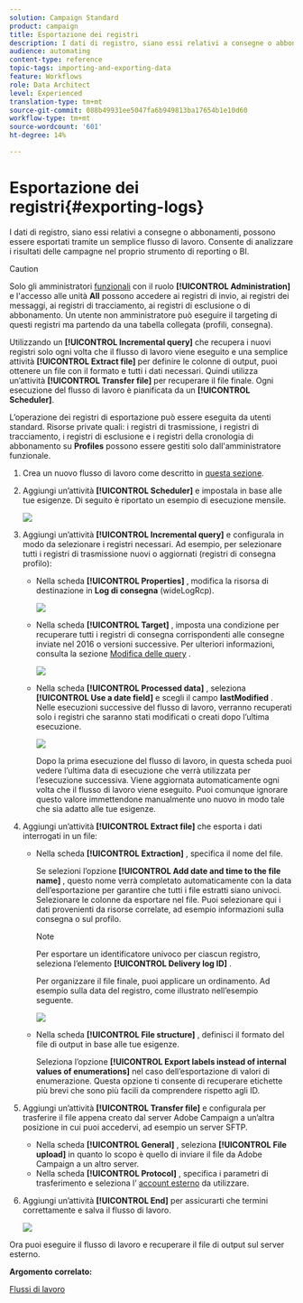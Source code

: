 ```yaml
---
solution: Campaign Standard
product: campaign
title: Esportazione dei registri
description: I dati di registro, siano essi relativi a consegne o abbonamenti, possono essere esportati tramite un semplice flusso di lavoro.
audience: automating
content-type: reference
topic-tags: importing-and-exporting-data
feature: Workflows
role: Data Architect
level: Experienced
translation-type: tm+mt
source-git-commit: 088b49931ee5047fa6b949813ba17654b1e10d60
workflow-type: tm+mt
source-wordcount: '601'
ht-degree: 14%

---
```



# Esportazione dei registri{#exporting-logs}

I dati di registro, siano essi relativi a consegne o abbonamenti, possono essere esportati tramite un semplice flusso di lavoro. Consente di analizzare i risultati delle campagne nel proprio strumento di reporting o BI.

>[!CAUTION]
>
>Solo gli amministratori [funzionali](../../administration/using/users-management.md#functional-administrators) con il ruolo **[!UICONTROL Administration]** e l&#39;accesso alle unità **All** possono accedere ai registri di invio, ai registri dei messaggi, ai registri di tracciamento, ai registri di esclusione o di abbonamento. Un utente non amministratore può eseguire il targeting di questi registri ma partendo da una tabella collegata (profili, consegna).

Utilizzando un **[!UICONTROL Incremental query]** che recupera i nuovi registri solo ogni volta che il flusso di lavoro viene eseguito e una semplice attività **[!UICONTROL Extract file]** per definire le colonne di output, puoi ottenere un file con il formato e tutti i dati necessari. Quindi utilizza un’attività **[!UICONTROL Transfer file]** per recuperare il file finale. Ogni esecuzione del flusso di lavoro è pianificata da un **[!UICONTROL Scheduler]**.

L’operazione dei registri di esportazione può essere eseguita da utenti standard. Risorse private quali: i registri di trasmissione, i registri di tracciamento, i registri di esclusione e i registri della cronologia di abbonamento su **Profiles** possono essere gestiti solo dall&#39;amministratore funzionale.

1. Crea un nuovo flusso di lavoro come descritto in [questa sezione](../../automating/using/building-a-workflow.md#creating-a-workflow).
1. Aggiungi un’attività **[!UICONTROL Scheduler]** e impostala in base alle tue esigenze. Di seguito è riportato un esempio di esecuzione mensile.

   ![](assets/export_logs_scheduler.png)

1. Aggiungi un’attività **[!UICONTROL Incremental query]** e configurala in modo da selezionare i registri necessari. Ad esempio, per selezionare tutti i registri di trasmissione nuovi o aggiornati (registri di consegna profilo):

   * Nella scheda **[!UICONTROL Properties]** , modifica la risorsa di destinazione in **Log di consegna** (wideLogRcp).

      ![](assets/export_logs_query_properties.png)

   * Nella scheda **[!UICONTROL Target]** , imposta una condizione per recuperare tutti i registri di consegna corrispondenti alle consegne inviate nel 2016 o versioni successive. Per ulteriori informazioni, consulta la sezione [Modifica delle query](../../automating/using/editing-queries.md#creating-queries) .

      ![](assets/export_logs_query_target.png)

   * Nella scheda **[!UICONTROL Processed data]** , seleziona **[!UICONTROL Use a date field]** e scegli il campo **lastModified** . Nelle esecuzioni successive del flusso di lavoro, verranno recuperati solo i registri che saranno stati modificati o creati dopo l’ultima esecuzione.

      ![](assets/export_logs_query_processeddata.png)

      Dopo la prima esecuzione del flusso di lavoro, in questa scheda puoi vedere l’ultima data di esecuzione che verrà utilizzata per l’esecuzione successiva. Viene aggiornata automaticamente ogni volta che il flusso di lavoro viene eseguito. Puoi comunque ignorare questo valore immettendone manualmente uno nuovo in modo tale che sia adatto alle tue esigenze.

1. Aggiungi un’attività **[!UICONTROL Extract file]** che esporta i dati interrogati in un file:

   * Nella scheda **[!UICONTROL Extraction]** , specifica il nome del file.

      Se selezioni l’opzione **[!UICONTROL Add date and time to the file name]** , questo nome verrà completato automaticamente con la data dell’esportazione per garantire che tutti i file estratti siano univoci. Selezionare le colonne da esportare nel file. Puoi selezionare qui i dati provenienti da risorse correlate, ad esempio informazioni sulla consegna o sul profilo.

      >[!NOTE]
      >
      >Per esportare un identificatore univoco per ciascun registro, seleziona l’elemento **[!UICONTROL Delivery log ID]** .

      Per organizzare il file finale, puoi applicare un ordinamento. Ad esempio sulla data del registro, come illustrato nell’esempio seguente.

      ![](assets/export_logs_extractfile_extraction.png)

   * Nella scheda **[!UICONTROL File structure]** , definisci il formato del file di output in base alle tue esigenze.

      Seleziona l’opzione **[!UICONTROL Export labels instead of internal values of enumerations]** nel caso dell’esportazione di valori di enumerazione. Questa opzione ti consente di recuperare etichette più brevi che sono più facili da comprendere rispetto agli ID.

1. Aggiungi un’attività **[!UICONTROL Transfer file]** e configurala per trasferire il file appena creato dal server Adobe Campaign a un’altra posizione in cui puoi accedervi, ad esempio un server SFTP.

   * Nella scheda **[!UICONTROL General]** , seleziona **[!UICONTROL File upload]** in quanto lo scopo è quello di inviare il file da Adobe Campaign a un altro server.
   * Nella scheda **[!UICONTROL Protocol]** , specifica i parametri di trasferimento e seleziona l’ [account esterno](../../administration/using/external-accounts.md#creating-an-external-account) da utilizzare.

1. Aggiungi un’attività **[!UICONTROL End]** per assicurarti che termini correttamente e salva il flusso di lavoro.

   ![](assets/export_logs_example_workflow.png)

Ora puoi eseguire il flusso di lavoro e recuperare il file di output sul server esterno.

**Argomento correlato:**

[Flussi di lavoro](../../automating/using/get-started-workflows.md)
